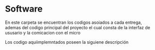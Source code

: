 # Software

En este carpeta se encuentran los codigos asoiados a cada entrega, ademas del codigo principal del proyecto el cual consta de la interfaz de ususario y la comicacion con el micro   
 
 Los codigo aquiimplemntados poseen la siguiene descripción 
